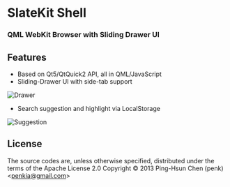 # SlateKit Shell
### QML WebKit Browser with Sliding Drawer UI 

## Features 

- Based on Qt5/QtQuick2 API, all in QML/JavaScript
- Sliding-Drawer UI with side-tab support 

![Drawer](https://raw.github.com/penk/SlateKit/master/Shell/screenshots/drawer.png)

- Search suggestion and highlight via LocalStorage 

![Suggestion](https://raw.github.com/penk/SlateKit/master/Shell/screenshots/suggestion.png)

## License 

The source codes are, unless otherwise specified, distributed under the terms of the Apache License 2.0
Copyright © 2013 Ping-Hsun Chen (penk) <[penkia@gmail.com](mailto:penkia@gmail.com)>
